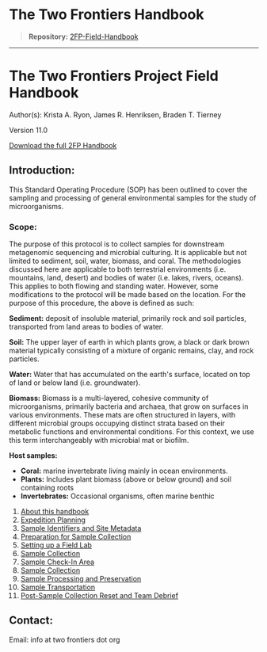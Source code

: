 # The Two Frontiers Handbook

> **Repository:** [2FP-Field-Handbook](https://github.com/two-frontiers-project/2FP-Field-Handbook)

---

# The Two Frontiers Project Field Handbook
Author(s): Krista A. Ryon, James R. Henriksen, Braden T. Tierney

Version 11.0

[Download the full 2FP Handbook](https://github.com/two-frontiers-project/2FP-Field-Handbook/blob/main/2FP_handbook_V11.pdf?raw=1)

## Introduction: 
This Standard Operating Procedure (SOP) has been outlined to cover the sampling and processing of general environmental samples for the study of microorganisms.

### Scope: 
The purpose of this protocol is to collect samples for downstream metagenomic sequencing and microbial culturing. It is applicable but not limited to sediment, soil, water, biomass, and coral. The methodologies discussed here are applicable to both terrestrial environments (i.e. mountains, land, desert) and bodies of water (i.e. lakes, rivers, oceans). This applies to both flowing and standing water. However, some modifications to the protocol will be made based on the location. For the purpose of this procedure, the above is defined as such:

**Sediment:** deposit of insoluble material, primarily rock and soil particles, transported from land areas to bodies of water.

**Soil:** The upper layer of earth in which plants grow, a black or dark brown material typically consisting of a mixture of organic remains, clay, and rock particles.

**Water:** Water that has accumulated on the earth's surface, located on top of land or below land (i.e. groundwater).

**Biomass:** Biomass is a multi-layered, cohesive community of microorganisms, primarily bacteria and archaea, that grow on surfaces in various environments. These mats are often structured in layers, with different microbial groups occupying distinct strata based on their metabolic functions and environmental conditions. For this context, we use this term interchangeably with microbial mat or biofilm.

**Host samples:**
- **Coral:** marine invertebrate living mainly in ocean environments.
- **Plants:** Includes plant biomass (above or below ground) and soil containing roots
- **Invertebrates:** Occasional organisms, often marine benthic

1. [About this handbook](https://github.com/two-frontiers-project/2FP-Field-Handbook/blob/main/01-about-this-handbook.md)
2. [Expedition Planning](https://github.com/two-frontiers-project/2FP-Field-Handbook/blob/main/02-expedition-planning.md)
3. [Sample Identifiers and Site Metadata](https://github.com/two-frontiers-project/2FP-Field-Handbook/blob/main/03-sample-identifiers-and-site-metadata.md)
4. [Preparation for Sample Collection](https://github.com/two-frontiers-project/2FP-Field-Handbook/blob/main/04-preparation-for-sample-collection.md)
5. [Setting up a Field Lab](https://github.com/two-frontiers-project/2FP-Field-Handbook/blob/main/05-setting-up-a-field-processing-lab.md)
6. [Sample Collection](https://github.com/two-frontiers-project/2FP-Field-Handbook/blob/main/(06-sample-collection.md))
7. [Sample Check-In Area](https://github.com/two-frontiers-project/2FP-Field-Handbook/blob/main/07-sample-check-in.md)
8. [Sample Collection](https://github.com/two-frontiers-project/2FP-Field-Handbook/blob/main/06-sample-collection.md)
9. [Sample Processing and Preservation](https://github.com/two-frontiers-project/2FP-Field-Handbook/blob/main/08-sample-processing-and-preservation.md)
10. [Sample Transportation](https://github.com/two-frontiers-project/2FP-Field-Handbook/blob/main/09-sample-transportation.md)
11. [Post-Sample Collection Reset and Team Debrief](https://github.com/two-frontiers-project/2FP-Field-Handbook/blob/main/10-post-sampling-reset-and-team-debrief.md)

## Contact: 
Email: info at two frontiers dot org
